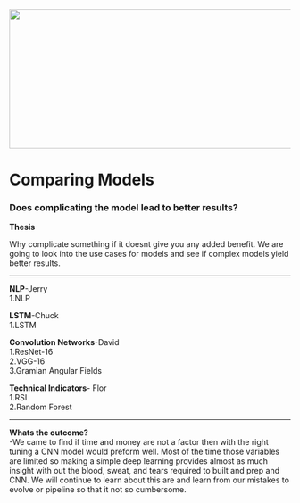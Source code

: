 <img src="https://miro.medium.com/max/1400/1*XbuW8WuRrAY5pC4t-9DZAQ.jpeg" width="600" height="250">


# Comparing Models

### Does complicating the model lead to better results?

**Thesis**

Why complicate something if it doesnt give you any added benefit. We are going to look into the use cases for models and see if complex models yield better results. 

---
**NLP**-Jerry <br />
 1.NLP


**LSTM**-Chuck <br />
1.LSTM


**Convolution Networks**-David <br />
1.ResNet-16 <br />
2.VGG-16 <br />
3.Gramian Angular Fields <br />


**Technical Indicators**- Flor <br />
1.RSI<br />
2.Random Forest


---
**Whats the outcome?** <br />
-We came to find if time and money are not a factor then with the right tuning a CNN model would preform well. Most of the time those variables are limited so making a simple deep learning provides almost as much insight with out the blood, sweat, and tears required to built and prep and CNN. We will continue to learn about this are and learn from our mistakes to evolve or pipeline so that it not so cumbersome.
